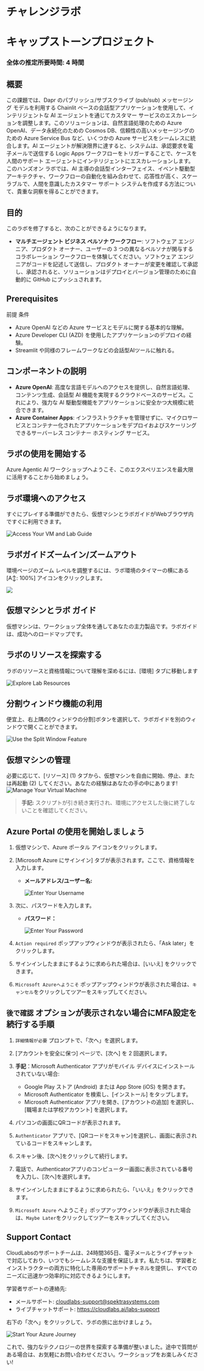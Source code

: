 # チャレンジラボ

# キャップストーンプロジェクト

### 全体の推定所要時間: 4 時間

## 概要

この課題では、Dapr のパブリッシュ/サブスクライブ (pub/sub) メッセージング モデルを利用する Chainlit ベースの会話型アプリケーションを使用して、インテリジェントな AI エージェントを通じてカスタマー サービスのエスカレーションを調整します。このソリューションは、自然言語処理のための Azure OpenAI、データ永続化のための Cosmos DB、信頼性の高いメッセージングのための Azure Service Bus など、いくつかの Azure サービスをシームレスに統合します。AI エージェントが解決限界に達すると、システムは、承認要求を電子メールで送信する Logic Apps ワークフローをトリガーすることで、ケースを人間のサポート エージェントにインテリジェントにエスカレーションします。このハンズオン ラボでは、AI 主導の会話型インターフェイス、イベント駆動型アーキテクチャ、ワークフローの自動化を組み合わせて、応答性が高く、スケーラブルで、人間を意識したカスタマー サポート システムを作成する方法について、貴重な洞察を得ることができます。

## 目的

このラボを修了すると、次のことができるようになります。

- **マルチエージェント ビジネス ペルソナ ワークフロー**: ソフトウェア エンジニア、プロダクト オーナー、ユーザーの 3 つの異なるペルソナが関与するコラボレーション ワークフローを体験してください。ソフトウェア エンジニアがコードを記述して送信し、プロダクト オーナーが変更を確認して承認し、承認されると、ソリューションはデプロイとバージョン管理のために自動的に GitHub にプッシュされます。

## Prerequisites

前提 条件

- Azure OpenAI などの Azure サービスとモデルに関する基本的な理解。
- Azure Developer CLI (AZD) を使用したアプリケーションのデプロイの経験。
- Streamlit や同様のフレームワークなどの会話型AIツールに触れる。

## コンポーネントの説明

- **Azure OpenAI**: 高度な言語モデルへのアクセスを提供し、自然言語処理、コンテンツ生成、会話型 AI 機能を実現するクラウドベースのサービス。これにより、強力な AI 駆動型機能をアプリケーションに安全かつ大規模に統合できます。
- **Azure Container Apps**: インフラストラクチャを管理せずに、マイクロサービスとコンテナー化されたアプリケーションをデプロイおよびスケーリングできるサーバーレス コンテナー ホスティング サービス。


## ラボの使用を開始する

Azure Agentic AI ワークショップへようこそ、このエクスペリエンスを最大限に活用することから始めましょう。

## ラボ環境へのアクセス

すぐにプレイする準備ができたら、仮想マシンとラボガイドがWebブラウザ内ですぐに利用できます。

![Access Your VM and Lab Guide](./media/agg1.png)

## ラボガイドズームイン/ズームアウト

環境ページのズーム レベルを調整するには、ラボ環境のタイマーの横にある [A↕: 100%] アイコンをクリックします。

![](./media/agg2.png)

## 仮想マシンとラボ ガイド

仮想マシンは、ワークショップ全体を通してあなたの主力製品です。ラボガイドは、成功へのロードマップです。

## ラボのリソースを探索する

ラボのリソースと資格情報について理解を深めるには、[環境] タブに移動します

![Explore Lab Resources](./media/agg3.png)

## 分割ウィンドウ機能の利用

便宜上、右上隅の[ウィンドウの分割]ボタンを選択して、ラボガイドを別のウィンドウで開くことができます。

![Use the Split Window Feature](./media/agg4.png)

## 仮想マシンの管理

必要に応じて、[リソース] (1) タブから、仮想マシンを自由に開始、停止、または再起動 (2) してください。あなたの経験はあなたの手の中にあります!
![Manage Your Virtual Machine](./media/agg5.png)

<!-- ## Lab Duration Extension

1. To extend the duration of the lab, kindly click the **Hourglass** icon in the top right corner of the lab environment.

    ![Manage Your Virtual Machine](./media/media/gext.png)

    >**Note:** You will get the **Hourglass** icon when 10 minutes are remaining in the lab.

2. Click **OK** to extend your lab duration.

   ![Manage Your Virtual Machine](./media/media/gext2.png)

3. If you have not extended the duration prior to when the lab is about to end, a pop-up will appear, giving you the option to extend. Click **OK** to proceed. -->

> **手記:** スクリプトが引き続き実行され、環境にアクセスした後に終了しないことを確認してください。

## Azure Portal の使用を開始しましょう

1. 仮想マシンで、Azure ポータル アイコンをクリックします。
2. [Microsoft Azure にサインイン] タブが表示されます。ここで、資格情報を入力します。

   - **メールアドレス/ユーザー名:** <inject key="AzureAdUserEmail"></inject>

     ![Enter Your Username](./media/gt-5.png)

3. 次に、パスワードを入力します。

   - **パスワード：** <inject key="AzureAdUserPassword"></inject>

     ![Enter Your Password](./media/gt-4.png)

4. `Action required` ポップアップウィンドウが表示されたら、「Ask later」をクリックします。
5. サインインしたままにするように求められた場合は、[いいえ] をクリックできます。
6. `Microsoft Azureへようこそ` ポップアップウィンドウが表示された場合は、`キャンセル`をクリックしてツアーをスキップしてください。

## `後で確認` オプションが表示されない場合にMFA設定を続行する手順

1. `詳細情報が必要` プロンプトで、「次へ」を選択します。

1. [アカウントを安全に保つ] ページで、[次へ] を 2 回選択します。

1. **手記**：Microsoft Authenticator アプリがモバイル デバイスにインストールされていない場合:

   - Google Play ストア (Android) または App Store (iOS) を開きます。
   - Microsoft Authenticator を検索し、[インストール] をタップします。
   - Microsoft Authenticator アプリを開き、[アカウントの追加] を選択し、[職場または学校アカウント] を選択します。

1. パソコンの画面にQRコードが表示されます。

1. `Authenticator` アプリで、[QRコードをスキャン]を選択し、画面に表示されているコードをスキャンします。

1. スキャン後、[次へ]をクリックして続行します。

1. 電話で、Authenticatorアプリのコンピューター画面に表示されている番号を入力し、[次へ]を選択します。
1. サインインしたままにするように求められたら、「いいえ」をクリックできます。

1. `Microsoft Azure` へようこそ」ポップアップウィンドウが表示された場合は、`Maybe Later`をクリックしてツアーをスキップしてください。

## Support Contact

CloudLabsのサポートチームは、24時間365日、電子メールとライブチャットで対応しており、いつでもシームレスな支援を保証します。私たちは、学習者とインストラクターの両方に特化した専用のサポートチャネルを提供し、すべてのニーズに迅速かつ効率的に対応できるようにします。

学習者サポートの連絡先:

- メールサポート: [cloudlabs-support@spektrasystems.com](mailto:cloudlabs-support@spektrasystems.com)
- ライブチャットサポート: https://cloudlabs.ai/labs-support

右下の「次へ」をクリックして、ラボの旅に出かけましょう。

![Start Your Azure Journey](./media/agg6.png)

これで、強力なテクノロジーの世界を探索する準備が整いました。途中で質問がある場合は、お気軽にお問い合わせください。ワークショップをお楽しみください!